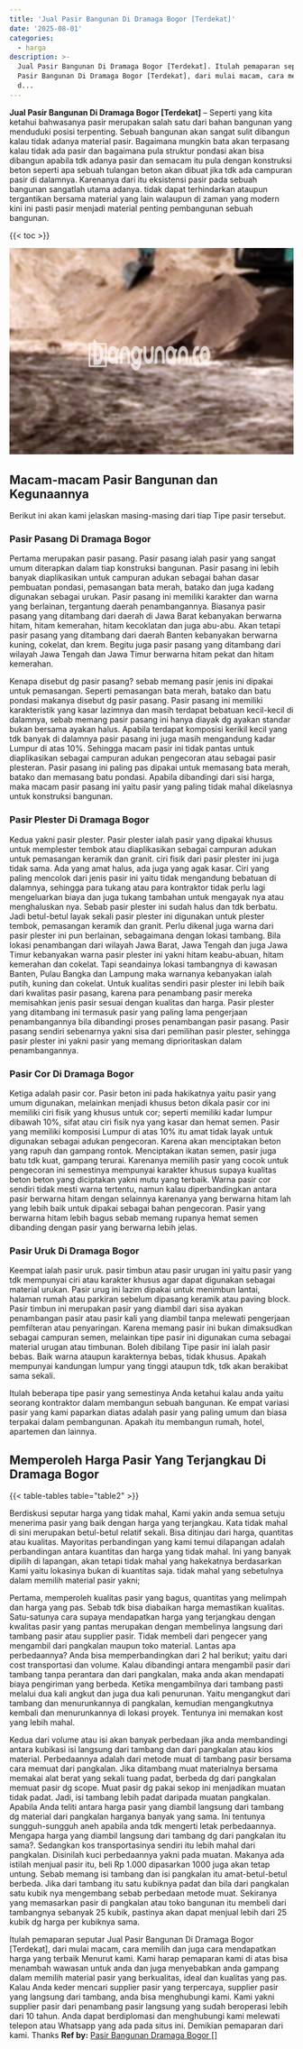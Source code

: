 ```yaml
---
title: 'Jual Pasir Bangunan Di Dramaga Bogor [Terdekat]'
date: '2025-08-01'
categories:
  - harga
description: >-
  Jual Pasir Bangunan Di Dramaga Bogor [Terdekat]. Itulah pemaparan seputar Jual
  Pasir Bangunan Di Dramaga Bogor [Terdekat], dari mulai macam, cara memilih
  d...
---
```


**Jual Pasir Bangunan Di Dramaga Bogor \[Terdekat\]** – Seperti yang kita ketahui bahwasanya pasir merupakan salah satu dari bahan bangunan yang menduduki posisi terpenting. Sebuah bangunan akan sangat sulit dibangun kalau tidak adanya material pasir. Bagaimana mungkin bata akan terpasang kalau tidak ada pasir dan bagaimana pula struktur pondasi akan bisa dibangun apabila tdk adanya pasir dan semacam itu pula dengan konstruksi beton seperti apa sebuah tulangan beton akan dibuat jika tdk ada campuran pasir di dalamnya. Karenanya dari itu eksistensi pasir pada sebuah bangunan sangatlah utama adanya. tidak dapat terhindarkan ataupun tergantikan bersama material yang lain walaupun di zaman yang modern kini ini pasti pasir menjadi material penting pembangunan sebuah bangunan.

{{< toc >}}

![Jual Pasir Bangunan Di Dramaga Bogor [Terdekat]](/images/jual-pasir-bangunan-10.png)

## Macam-macam Pasir Bangunan dan Kegunaannya

Berikut ini akan kami jelaskan masing-masing dari tiap Tipe pasir tersebut.

### Pasir Pasang Di Dramaga Bogor

Pertama merupakan pasir pasang. Pasir pasang ialah pasir yang sangat umum diterapkan dalam tiap konstruksi bangunan. Pasir pasang ini lebih banyak diaplikasikan untuk campuran adukan sebagai bahan dasar pembuatan pondasi, pemasangan bata merah, batako dan juga kadang digunakan sebagai urukan. Pasir pasang ini memiliki karakter dan warna yang berlainan, tergantung daerah penambangannya. Biasanya pasir pasang yang ditambang dari daerah di Jawa Barat kebanyakan berwarna hitam, hitam kemerahan, hitam kecoklatan dan juga abu-abu. Akan tetapi pasir pasang yang ditambang dari daerah Banten kebanyakan berwarna kuning, cokelat, dan krem. Begitu juga pasir pasang yang ditambang dari wilayah Jawa Tengah dan Jawa Timur berwarna hitam pekat dan hitam kemerahan.

Kenapa disebut dg pasir pasang? sebab memang pasir jenis ini dipakai untuk pemasangan. Seperti pemasangan bata merah, batako dan batu pondasi makanya disebut dg pasir pasang. Pasir pasang ini memiliki karakteristik yang kasar lazimnya dan masih terdapat bebatuan kecil-kecil di dalamnya, sebab memang pasir pasang ini hanya diayak dg ayakan standar bukan bersama ayakan halus. Apabila terdapat komposisi kerikil kecil yang tdk banyak di dalamnya pasir pasang ini juga masih mengandung kadar Lumpur di atas 10%. Sehingga macam pasir ini tidak pantas untuk diaplikasikan sebagai campuran adukan pengecoran atau sebagai pasir plesteran. Pasir pasang ini paling pas dipakai untuk memasang bata merah, batako dan memasang batu pondasi. Apabila dibandingi dari sisi harga, maka macam pasir pasang ini yaitu pasir yang paling tidak mahal dikelasnya untuk konstruksi bangunan.

### Pasir Plester Di Dramaga Bogor

Kedua yakni pasir plester. Pasir plester ialah pasir yang dipakai khusus untuk memplester tembok atau diaplikasikan sebagai campuran adukan untuk pemasangan keramik dan granit. ciri fisik dari pasir plester ini juga tidak sama. Ada yang amat halus, ada juga yang agak kasar. Ciri yang paling mencolok dari jenis pasir ini yaitu tidak mengandung bebatuan di dalamnya, sehingga para tukang atau para kontraktor tidak perlu lagi mengeluarkan biaya dan juga tukang tambahan untuk mengayak nya atau menghaluskan nya. Sebab pasir plester ini sudah halus dan tdk berbatu. Jadi betul-betul layak sekali pasir plester ini digunakan untuk plester tembok, pemasangan keramik dan granit. Perlu dikenal juga warna dari pasir plester ini pun berlainan, sebagaimana dengan lokasi tambang. Bila lokasi penambangan dari wilayah Jawa Barat, Jawa Tengah dan juga Jawa Timur kebanyakan warna pasir plester ini yakni hitam keabu-abuan, hitam kemerahan dan cokelat. Tapi seandainya lokasi tambangnya di kawasan Banten, Pulau Bangka dan Lampung maka warnanya kebanyakan ialah putih, kuning dan cokelat. Untuk kualitas sendiri pasir plester ini lebih baik dari kwalitas pasir pasang, karena para penambang pasir mereka memisahkan jenis pasir sesuai dengan kualitas dan harga. Pasir plester yang ditambang ini termasuk pasir yang paling lama pengerjaan penambangannya bila dibandingi proses penambangan pasir pasang. Pasir pasang sendiri sebenarnya yakni sisa dari pemilihan pasir plester, sehingga pasir plester ini yakni pasir yang memang diprioritaskan dalam penambangannya.

### Pasir Cor Di Dramaga Bogor

Ketiga adalah pasir cor. Pasir beton ini pada hakikatnya yaitu pasir yang umum digunakan, melainkan menjadi khusus beton dikala pasir cor ini memiliki ciri fisik yang khusus untuk cor; seperti memiliki kadar lumpur dibawah 10%, sifat atau ciri fisik nya yang kasar dan hemat semen. Pasir yang memiliki komposisi Lumpur di atas 10% itu amat tidak layak untuk digunakan sebagai adukan pengecoran. Karena akan menciptakan beton yang rapuh dan gampang rontok. Menciptakan ikatan semen, pasir juga batu tdk kuat, gampang terurai. Karenanya memilih pasir yang cocok untuk pengecoran ini semestinya mempunyai karakter khusus supaya kualitas beton beton yang diciptakan yakni mutu yang terbaik. Warna pasir cor sendiri tidak mesti warna tertentu, namun kalau diperbandingkan antara pasir berwarna hitam dengan selainnya karenanya yang berwarna hitam lah yang lebih baik untuk dipakai sebagai bahan pengecoran. Pasir yang berwarna hitam lebih bagus sebab memang rupanya hemat semen dibanding dengan pasir yang berwarna lebih jelas.

### Pasir Uruk Di Dramaga Bogor

Keempat ialah pasir uruk. pasir timbun atau pasir urugan ini yaitu pasir yang tdk mempunyai ciri atau karakter khusus agar dapat digunakan sebagai material urukan. Pasir urug ini lazim dipakai untuk menimbun lantai, halaman rumah atau parkiran sebelum dipasang keramik atau paving block. Pasir timbun ini merupakan pasir yang diambil dari sisa ayakan penambangan pasir atau pasir kali yang diambil tanpa melewati pengerjaan pemfilteran atau penyaringan. Karena memang pasir ini bukan dimaksudkan sebagai campuran semen, melainkan tipe pasir ini digunakan cuma sebagai material urugan atau timbunan. Boleh dibilang Tipe pasir ini ialah pasir bebas. Baik warna ataupun karakternya bebas, tidak khusus. Apakah mempunyai kandungan lumpur yang tinggi ataupun tdk, tdk akan berakibat sama sekali.

Itulah beberapa tipe pasir yang semestinya Anda ketahui kalau anda yaitu seorang kontraktor dalam membangun sebuah bangunan. Ke empat variasi pasir yang kami paparkan diatas adalah pasir yang paling umum dan biasa terpakai dalam pembangunan. Apakah itu membangun rumah, hotel, apartemen dan lainnya.

## Memperoleh Harga Pasir Yang Terjangkau Di Dramaga Bogor

{{< table-tables table="table2" >}}

Berdiskusi seputar harga yang tidak mahal, Kami yakin anda semua setuju menerima pasir yang baik dengan harga yang terjangkau. Kata tidak mahal di sini merupakan betul-betul relatif sekali. Bisa ditinjau dari harga, quantitas atau kualitas. Mayoritas perbandingan yang kami temui dilapangan adalah perbandingan antara kuantitas dan harga yang tidak mahal. Ini yang banyak dipilih di lapangan, akan tetapi tidak mahal yang hakekatnya berdasarkan Kami yaitu lokasinya bukan di kuantitas saja. tidak mahal yang sebetulnya dalam memilih material pasir yakni;

Pertama, memperoleh kualitas pasir yang bagus, quantitas yang melimpah dan harga yang pas. Sebab tdk bisa diabaikan harga memastikan kualitas. Satu-satunya cara supaya mendapatkan harga yang terjangkau dengan kwalitas pasir yang pantas merupakan dengan membelinya langsung dari tambang pasir atau supplier pasir. Tidak membeli dari pengecer yang mengambil dari pangkalan maupun toko material. Lantas apa perbedaannya? Anda bisa memperbandingkan dari 2 hal berikut; yaitu dari cost transportasi dan volume. Kalau dibandingi antara mengambil pasir dari tambang tanpa perantara dan dari pangkalan, maka anda akan mendapati biaya pengiriman yang berbeda. Ketika mengambilnya dari tambang pasti melalui dua kali angkut dan juga dua kali penurunan. Yaitu mengangkut dari tambang dan menurunkannya di pangkalan, kemudian mengangkutnya kembali dan menurunkannya di lokasi proyek. Tentunya ini memakan kost yang lebih mahal.

Kedua dari volume atau isi akan banyak perbedaan jika anda membandingi antara kubikasi isi langsung dari tambang dan dari pangkalan atau kios material. Perbedaannya adalah dari metode muat di tambang pasir bersama cara memuat dari pangkalan. Jika ditambang muat materialnya bersama memakai alat berat yang sekali tuang padat, berbeda dg dari pangkalan memuat pasir dg scope. Muat pasir dg pakai sekop ini menjadikan muatan tidak padat. Jadi, isi tambang lebih padat daripada muatan pangkalan. Apabila Anda teliti antara harga pasir yang diambil langsung dari tambang dg material dari pangkalan harganya banyak yang sama. Ini tentunya sungguh-sungguh aneh apabila anda tdk mengerti letak perbedaannya. Mengapa harga yang diambil langsung dari tambang dg dari pangkalan itu sama?. Sedangkan kos transportasinya sendiri itu lebih mahal dari pangkalan. Disinilah kuci perbedaannya yakni pada muatan. Makanya ada istilah menjual pasir itu, beli Rp 1.000 dipasarkan 1000 juga akan tetap untung. Sebab memang isi tambang dan isi pangkalan itu amat-betul-betul berbeda. Jika dari tambang itu satu kubiknya padat dan bila dari pangkalan satu kubik nya mengembang sebab perbedaan metode muat. Sekiranya yang memasarkan pasir di pangkalan atau toko bangunan itu membeli dari tambangnya sebanyak 25 kubik, pastinya akan dapat menjual lebih dari 25 kubik dg harga per kubiknya sama.

Itulah pemaparan seputar Jual Pasir Bangunan Di Dramaga Bogor \[Terdekat\], dari mulai macam, cara memilih dan juga cara mendapatkan harga yang terbaik Menurut kami. Kami harap pemaparan kami di atas bisa menambah wawasan untuk anda dan juga menyebabkan anda gampang dalam memilih material pasir yang berkualitas, ideal dan kualitas yang pas. Kalau Anda keder mencari supplier pasir yang terpercaya, supplier pasir yang langsung dari tambang, anda bisa menghubungi kami. Kami yakni supplier pasir dari penambang pasir langsung yang sudah beroperasi lebih dari 10 tahun. Anda dapat berdiplomasi dan menghubungi kami melewati telepon atau Whatsapp yang ada pada situs ini. Demikian pemaparan dari kami. Thanks
**Ref by:** [Pasir Bangunan Dramaga Bogor []](https://id.wikipedia.org/wiki/Pasir)
